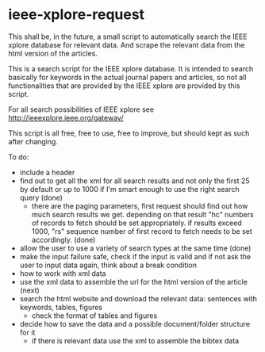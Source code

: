 # ieee-xplore-request

This shall be, in the future, a small script to automatically search the IEEE xplore database for relevant data. 
And scrape the relevant data from the html version of the articles.

This is a search script for the IEEE xplore database. It is intended to search basically for keywords in the actual journal papers and articles, so not all functionalities that are provided by the IEEE xplore are provided by this script. 

For all search possibilities of IEEE xplore see http://ieeexplore.ieee.org/gateway/

This script is all free, free to use, free to improve, but should kept as such after changing.

To do:
- include a header
- find out to get all the xml for all search results and not only the first 25 by default or up to 1000 if I'm smart enough to use the right search query (done)
	- there are the paging parameters, first request should find out how much search results we get. depending on that result "hc" numbers of records to fetch should be set appropriately. if results exceed 1000, "rs" sequence number of first record to fetch needs to be set accordingly. (done)
- allow the user to use a variety of search types at the same time (done)
- make the input failure safe, check if the input is valid and if not ask the user to input data again, think about a break condition
- how to work with xml data
- use the xml data to assemble the url for the html version of the article (next)
- search the html website and download the relevant data: sentences with keywords, tables, figures
  - check the format of tables and figures
- decide how to save the data and a possible document/folder structure for it
  - if there is relevant data use the xml to assemble the bibtex data
